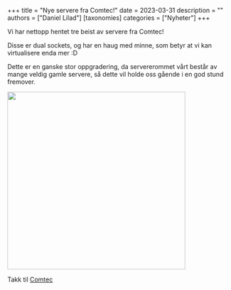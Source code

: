 +++
title = "Nye servere fra Comtec!"
date = 2023-03-31
description = ""
authors = ["Daniel Lilad"]
[taxonomies]
categories = ["Nyheter"]
+++

Vi har nettopp hentet tre beist av servere fra Comtec!

Disse er dual sockets, og har en haug med minne, som betyr at vi kan
virtualisere enda mer :D

Dette er en ganske stor oppgradering, da servererommet vårt består av mange
veldig gamle servere, så dette vil holde oss gående i en god stund fremover.

<img src="/nyheter/nye-servere/1D8855DD-990E-48F3-B44C-E49914F0FC49.jpg" width="400" />

Takk til [Comtec](https://serit.no/)
